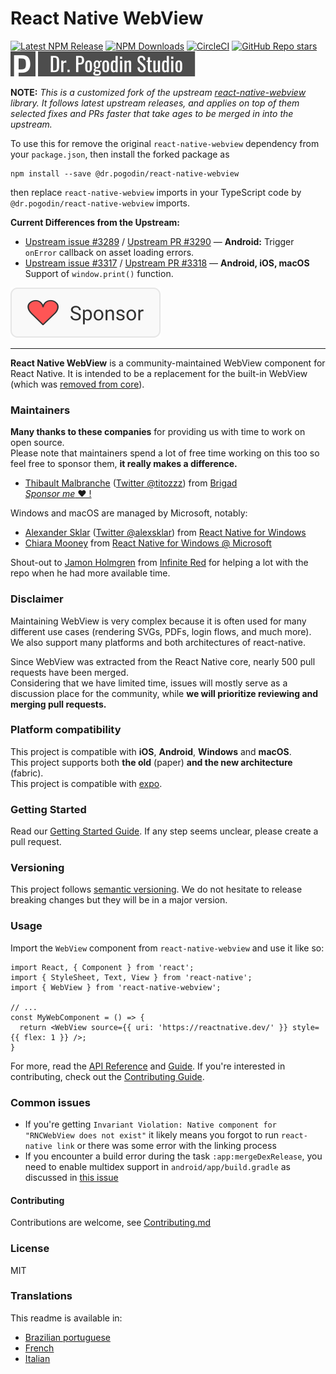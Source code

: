 # React Native WebView

<!-- Status badges section (also double as links to related repos / CICD / etc.). -->
[![Latest NPM Release](https://img.shields.io/npm/v/@dr.pogodin/react-native-webview.svg)](https://www.npmjs.com/package/@dr.pogodin/react-native-webview)
[![NPM Downloads](https://img.shields.io/npm/dm/@dr.pogodin/react-native-webview.svg)](https://www.npmjs.com/package/@dr.pogodin/react-native-webview)
[![CircleCI](https://dl.circleci.com/status-badge/img/gh/birdofpreyru/react-native-webview/tree/master.svg?style=shield)](https://app.circleci.com/pipelines/github/birdofpreyru/react-native-webview)
[![GitHub Repo stars](https://img.shields.io/github/stars/birdofpreyru/react-native-webview?style=social)](https://github.com/birdofpreyru/react-native-webview)
[![Dr. Pogodin Studio](https://raw.githubusercontent.com/birdofpreyru/react-native-webview/master/.README/logo-dr-pogodin-studio.svg)](https://dr.pogodin.studio/docs/react-native-webview)
<!-- End of status badges section. -->

**NOTE:** _This is a customized fork of the upstream
[react-native-webview](https://www.npmjs.com/package/react-native-webview)
library. It follows latest upstream releases, and applies on top of them selected
fixes and PRs faster that take ages to be merged in into the upstream._

To use this for remove the original `react-native-webview` dependency from
your `package.json`, then install the forked package as
```shell
npm install --save @dr.pogodin/react-native-webview
```
then replace `react-native-webview` imports in your TypeScript code by
`@dr.pogodin/react-native-webview` imports.

**Current Differences from the Upstream:**
- [Upstream issue #3289](https://github.com/react-native-webview/react-native-webview/issues/3289)
  / [Upstream PR #3290](https://github.com/react-native-webview/react-native-webview/pull/3290)
  &mdash; **Android:** Trigger `onError` callback on asset loading errors.
- [Upstream issue #3317](https://github.com/react-native-webview/react-native-webview/issues/3317)
  / [Upstream PR #3318](https://github.com/react-native-webview/react-native-webview/pull/3318) &mdash; **Android, iOS, macOS** Support of `window.print()` function.

[![Sponsor](https://raw.githubusercontent.com/birdofpreyru/react-native-webview/master/.README/sponsor.svg)](https://github.com/sponsors/birdofpreyru)

---

**React Native WebView** is a community-maintained WebView component for React Native. It is intended to be a replacement for the built-in WebView (which was [removed from core](https://github.com/react-native-community/discussions-and-proposals/pull/3)).

### Maintainers

**Many thanks to these companies** for providing us with time to work on open source.  
Please note that maintainers spend a lot of free time working on this too so feel free to sponsor them, **it really makes a difference.**

- [Thibault Malbranche](https://github.com/Titozzz) ([Twitter @titozzz](https://twitter.com/titozzz)) from [Brigad](https://www.brigad.co/en-gb/about-us)  
[*Sponsor me* ❤️ !](https://github.com/sponsors/Titozzz)


Windows and macOS are managed by Microsoft, notably:
- [Alexander Sklar](https://github.com/asklar) ([Twitter @alexsklar](https://twitter.com/alexsklar)) from [React Native for Windows](https://microsoft.github.io/react-native-windows/)
- [Chiara Mooney](https://github.com/chiaramooney) from [React Native for Windows @ Microsoft](https://microsoft.github.io/react-native-windows/)

Shout-out to [Jamon Holmgren](https://github.com/jamonholmgren) from [Infinite Red](https://infinite.red) for helping a lot with the repo when he had more available time.

### Disclaimer

Maintaining WebView is very complex because it is often used for many different use cases (rendering SVGs, PDFs, login flows, and much more). We also support many platforms and both architectures of react-native.

Since WebView was extracted from the React Native core, nearly 500 pull requests have been merged.  
Considering that we have limited time, issues will mostly serve as a discussion place for the community, while **we will prioritize reviewing and merging pull requests.** 

### Platform compatibility

This project is compatible with **iOS**,  **Android**, **Windows** and **macOS**.  
This project supports both **the old** (paper) **and the new architecture** (fabric).  
This project is compatible with [expo](https://docs.expo.dev/versions/latest/sdk/webview/).

### Getting Started

Read our [Getting Started Guide](docs/Getting-Started.md). If any step seems unclear, please create a pull request.

### Versioning

This project follows [semantic versioning](https://semver.org/). We do not hesitate to release breaking changes but they will be in a major version.

### Usage

Import the `WebView` component from `react-native-webview` and use it like so:

```tsx
import React, { Component } from 'react';
import { StyleSheet, Text, View } from 'react-native';
import { WebView } from 'react-native-webview';

// ...
const MyWebComponent = () => {
  return <WebView source={{ uri: 'https://reactnative.dev/' }} style={{ flex: 1 }} />;
}
```

For more, read the [API Reference](./docs/Reference.md) and [Guide](./docs/Guide.md). If you're interested in contributing, check out the [Contributing Guide](./docs/Contributing.md).

### Common issues

- If you're getting `Invariant Violation: Native component for "RNCWebView does not exist"` it likely means you forgot to run `react-native link` or there was some error with the linking process
- If you encounter a build error during the task `:app:mergeDexRelease`, you need to enable multidex support in `android/app/build.gradle` as discussed in [this issue](https://github.com/react-native-webview/react-native-webview/issues/1344#issuecomment-650544648)

#### Contributing

Contributions are welcome, see [Contributing.md](https://github.com/react-native-webview/react-native-webview/blob/master/docs/Contributing.md)

### License

MIT

### Translations

This readme is available in:

- [Brazilian portuguese](docs/README.portuguese.md)
- [French](docs/README.french.md)
- [Italian](docs/README.italian.md)
